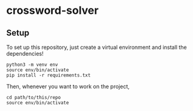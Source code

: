 # crossword-solver


## Setup

To set up this repository, just create a virtual environment and install the
dependencies!
```
python3 -m venv env
source env/bin/activate
pip install -r requirements.txt
```

Then, whenever you want to work on the project,
```
cd path/to/this/repo
source env/bin/activate
```
